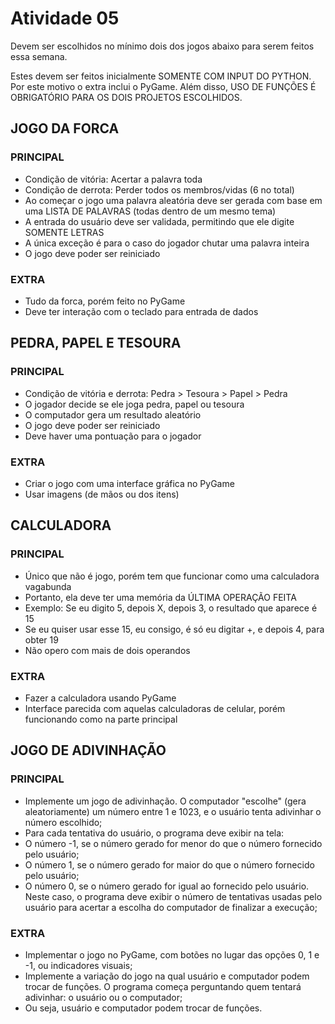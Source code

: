 # Atividade 05

Devem ser escolhidos no mínimo dois dos jogos abaixo para serem feitos essa semana.

Estes devem ser feitos inicialmente SOMENTE COM INPUT DO PYTHON. Por este motivo o extra inclui o PyGame. Além disso, USO DE FUNÇÕES É OBRIGATÓRIO PARA OS DOIS PROJETOS ESCOLHIDOS.

## JOGO DA FORCA

### PRINCIPAL

* Condição de vitória: Acertar a palavra toda
* Condição de derrota: Perder todos os membros/vidas (6 no total)
* Ao começar o jogo uma palavra aleatória deve ser gerada com base em uma LISTA DE PALAVRAS (todas dentro de um mesmo tema)
* A entrada do usuário deve ser validada, permitindo que ele digite SOMENTE LETRAS
* A única exceção é para o caso do jogador chutar uma palavra inteira
* O jogo deve poder ser reiniciado

### EXTRA

* Tudo da forca, porém feito no PyGame
* Deve ter interação com o teclado para entrada de dados

## PEDRA, PAPEL E TESOURA

### PRINCIPAL

* Condição de vitória e derrota: Pedra > Tesoura > Papel > Pedra
* O jogador decide se ele joga pedra, papel ou tesoura
* O computador gera um resultado aleatório
* O jogo deve poder ser reiniciado
* Deve haver uma pontuação para o jogador

### EXTRA

* Criar o jogo com uma interface gráfica no PyGame
* Usar imagens (de mãos ou dos itens)

## CALCULADORA

### PRINCIPAL

* Único que não é jogo, porém tem que funcionar como uma calculadora vagabunda
* Portanto, ela deve ter uma memória da ÚLTIMA OPERAÇÃO FEITA
* Exemplo: Se eu digito 5, depois X, depois 3, o resultado que aparece é 15
* Se eu quiser usar esse 15, eu consigo, é só eu digitar +, e depois 4, para obter 19
* Não opero com mais de dois operandos

### EXTRA

* Fazer a calculadora usando PyGame
* Interface parecida com aquelas calculadoras de celular, porém funcionando como na parte principal

## JOGO DE ADIVINHAÇÃO

### PRINCIPAL

* Implemente um jogo de adivinhação. O computador "escolhe" (gera aleatoriamente) um número entre 1 e 1023, e o usuário tenta adivinhar o número escolhido;
* Para cada tentativa do usuário, o programa deve exibir na tela:
* O número -1, se o número gerado for menor do que o número fornecido pelo usuário;
* O número 1, se o número gerado for maior do que o número fornecido pelo usuário;
* O número 0, se o número gerado for igual ao fornecido pelo usuário. Neste caso, o programa deve exibir o número de tentativas usadas pelo usuário para acertar a escolha do computador de finalizar a execução;

### EXTRA

* Implementar o jogo no PyGame, com botões no lugar das opções 0, 1 e -1, ou indicadores visuais;
* Implemente a variação do jogo na qual usuário e computador podem trocar de funções. O programa começa perguntando quem tentará adivinhar: o usuário ou o computador;
* Ou seja, usuário e computador podem trocar de funções.
